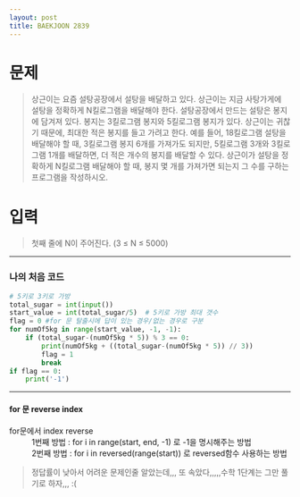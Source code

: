 ```yaml
---
layout: post
title: BAEKJOON 2839
---
```


# 문제
> 상근이는 요즘 설탕공장에서 설탕을 배달하고 있다. 상근이는 지금 사탕가게에 설탕을 정확하게 N킬로그램을 배달해야 한다. 설탕공장에서 만드는 설탕은 봉지에 담겨져 있다. 봉지는 3킬로그램 봉지와 5킬로그램 봉지가 있다.
상근이는 귀찮기 때문에, 최대한 적은 봉지를 들고 가려고 한다. 예를 들어, 18킬로그램 설탕을 배달해야 할 때, 3킬로그램 봉지 6개를 가져가도 되지만, 5킬로그램 3개와 3킬로그램 1개를 배달하면, 더 적은 개수의 봉지를 배달할 수 있다.
상근이가 설탕을 정확하게 N킬로그램 배달해야 할 때, 봉지 몇 개를 가져가면 되는지 그 수를 구하는 프로그램을 작성하시오.

# 입력
> 첫째 줄에 N이 주어진다. (3 ≤ N ≤ 5000)

-----
### 나의 처음 코드

~~~python
# 5키로 3키로 가방
total_sugar = int(input())
start_value = int(total_sugar/5)  # 5키로 가방 최대 갯수
flag = 0 #for 문 탈출시에 답이 있는 경우/없는 경우로 구분
for numOf5kg in range(start_value, -1, -1):
    if (total_sugar-(numOf5kg * 5)) % 3 == 0:
        print(numOf5kg + ((total_sugar-(numOf5kg * 5)) // 3))
        flag = 1
        break
if flag == 0:
    print('-1')
~~~

-----
#### for 문 reverse index
<dl>
        <dt>for문에서 index reverse</dt>
        <dd>1번째 방법 : for i in range(start, end, -1) 로 -1을 명시해주는 방법</dd>
        <dd>2번째 방법 : for i in reversed(range(start)) 로 reversed함수 사용하는 방법 </dd>
</dl>


> 정답률이 낮아서 어려운 문제인줄 알았는데,,, 또 속았다,,,,,수학 1단계는 그만 풀기로 하자,,, :(
